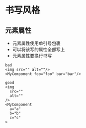 # 书写风格
## 元素属性
* 元素属性使用单引号包裹
* 可以将该写的属性全部写上
* 元素属性要换行书写
```
bad
<img src="" alt=""/>
<MyComponent foo="foo" bar="bar"/>

good
<img 
  src=""
  alt=""
/>
<MyComponent
  a="a"
  b="b"
  c="c"
>
```